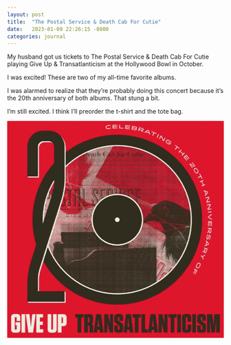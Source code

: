 ```yaml
---
layout: post
title:  "The Postal Service & Death Cab For Cutie"
date:   2023-01-09 22:26:15 -0800
categories: journal
---
```

My husband got us tickets to The Postal Service & Death Cab For Cutie playing Give Up & Transatlanticism at the Hollywood Bowl in October.

I was excited! These are two of my all-time favorite albums. 

I was alarmed to realize that they’re probably doing this concert because it’s the 20th anniversary of both albums. That stung a bit.

I’m still excited. I think I’ll preorder the t-shirt and the tote bag.

![Death Cab and The Postal Service 20th Anniversary Poster Art](/assets/img/deathcabpostalservice.jpg)
